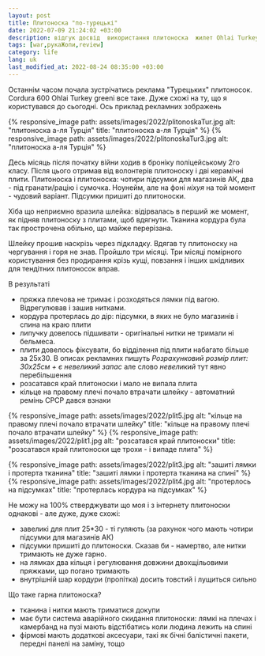 ```yaml
---
layout: post
title: Плитоноска "по-турецькі"
date: 2022-07-09 21:24:02 +03:00
description: відгук досвід  використання плитоноска  жилет Ohlai Turkey Турція три місяці
tags: [war,рукаЖопи,review]
category: life
lang: uk
last_modified_at: 2022-08-24 08:35:00 +03:00
---
```


Останнім часом почала зустрічатись реклама "Турецьких" плитоносок.
Cordura 600 Ohlai Turkey greenі все таке.
Дуже схожі на ту, що я користувався до сьогодні.
Ось приклад рекламних зображень

{% responsive_image path: assets/images/2022/plitonoskaTur.jpg alt: "плитоноска а-ля Турція"  title: "плитоноска а-ля Турція" %}
{% responsive_image path: assets/images/2022/plitonoskaTur3.jpg alt: "плитоноска а-ля Турція" %}

Десь місяць після початку війни ходив в броніку поліцейському 2го класу.
Після цього отримав від волонтерів плитоноску і дві керамічні плити.
Плитоноска і плитоноска: чотири підсумки для магазинів АК, два - під гранати/рацію і сумочка. 
Ноунейм, але на фоні _ніхуя_ на той момент - чудовий варіант.
Підсумки пришиті до плитоноски.

Хіба що неприємно вразила шлейка:
відірвалась в перший же момент, як підняв плитоноску з плитами, щоб вдягнути.
Тканина кордура була так прострочена обільно, що майже перерізана.

Шлейку прошив наскрізь через підкладку.
Вдягав ту плитоноску на чергування і горя не знав.
Пройшло три місяці.
Три місяці помірного користування без продирання крізь кущі, повзання і інших шкідливих для тендітних плитоносок вправ.

В результаті 

* пряжка плечова не тримає і розходяться лямки під вагою.
  Відрегулював і зашив нитками.
* кордура протерлась до дір:
  підсумки, в яких не було магазинів і спина на краю плити
* липучку довелось підшивати - оригінальні нитки не тримали ні бельмеса.
* плити довелось фіксувати, бо відділення під плити набагато більше за 25х30.
  В описах рекламних пишуть _Розрахунковий розмір плит: 30х25см + є невеликий запас_ але слово _невеликий_ тут явно перебільшення 
* розсатався край плитоноски і мало не випала плита
* кільце на правому плечі почало втрачати шлейку - автоматний ремінь СРСР дався взнаки

{% responsive_image path: assets/images/2022/plit5.jpg alt: "кільце на правому плечі почало втрачати шлейку" title: "кільце на правому плечі почало втрачати шлейку" %}
{% responsive_image path: assets/images/2022/plit1.jpg alt: "розсатався край плитоноски" title: "розсатався край плитоноски ще трохи - і випаде плита" %}

{% responsive_image path: assets/images/2022/plit3.jpg alt: "зашиті лямки і протерта тканина" title: "зашиті лямки і протерта тканина на спині" %}
{% responsive_image path: assets/images/2022/plit4.jpg alt: "протерлось на підсумках" title: "протерлась кордура на підсумках" %}

Не можу на 100% стверджувати що моя і з інтернету плитоноски однакові - але дуже, дуже схожі:
* завеликі для плит 25*30 - ті гуляють 
  (за рахунок чого мають чотири підсумки для магазинів АК)
* підсумки пришиті до плитоноски.
  Сказав би - намертво, але нитки тримають не дуже гарно.
* на лямках два кільця і регулювання довжини двохщільовими пряжками, що погано тримають
* внутрішній шар кордури (пропітка) досить товстий і лущиться сильно

Що таке гарна плитоноска?
- тканина і нитки мають триматися докупи
- має бути система аварійного скидання плитоноски:
  лямкі на плечах і камербанд на пузі мають відстібатись коли людина лежить на спині
- фірмові мають додаткові аксесуари, такі як бічні балістичні пакети, передні панелі на заміну, тощо
